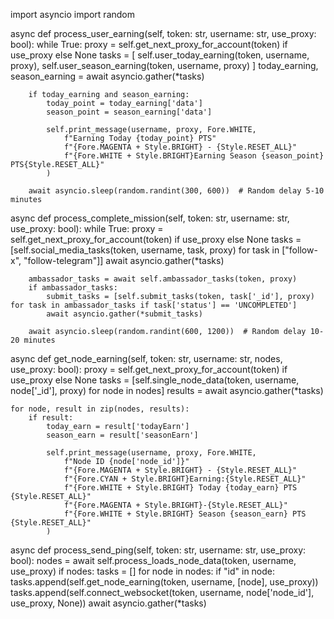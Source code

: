 import asyncio
import random

async def process_user_earning(self, token: str, username: str, use_proxy: bool):
    while True:
        proxy = self.get_next_proxy_for_account(token) if use_proxy else None
        tasks = [
            self.user_today_earning(token, username, proxy),
            self.user_season_earning(token, username, proxy)
        ]
        today_earning, season_earning = await asyncio.gather(*tasks)
        
        if today_earning and season_earning:
            today_point = today_earning['data']
            season_point = season_earning['data']
            
            self.print_message(username, proxy, Fore.WHITE, 
                f"Earning Today {today_point} PTS"
                f"{Fore.MAGENTA + Style.BRIGHT} - {Style.RESET_ALL}"
                f"{Fore.WHITE + Style.BRIGHT}Earning Season {season_point} PTS{Style.RESET_ALL}"
            )
        
        await asyncio.sleep(random.randint(300, 600))  # Random delay 5-10 minutes

async def process_complete_mission(self, token: str, username: str, use_proxy: bool):
    while True:
        proxy = self.get_next_proxy_for_account(token) if use_proxy else None
        tasks = [self.social_media_tasks(token, username, task, proxy) for task in ["follow-x", "follow-telegram"]]
        await asyncio.gather(*tasks)
        
        ambassador_tasks = await self.ambassador_tasks(token, proxy)
        if ambassador_tasks:
            submit_tasks = [self.submit_tasks(token, task['_id'], proxy) for task in ambassador_tasks if task['status'] == 'UNCOMPLETED']
            await asyncio.gather(*submit_tasks)
        
        await asyncio.sleep(random.randint(600, 1200))  # Random delay 10-20 minutes

async def get_node_earning(self, token: str, username: str, nodes, use_proxy: bool):
    proxy = self.get_next_proxy_for_account(token) if use_proxy else None
    tasks = [self.single_node_data(token, username, node['_id'], proxy) for node in nodes]
    results = await asyncio.gather(*tasks)
    
    for node, result in zip(nodes, results):
        if result:
            today_earn = result['todayEarn']
            season_earn = result['seasonEarn']
            
            self.print_message(username, proxy, Fore.WHITE, 
                f"Node ID {node['node_id']}"
                f"{Fore.MAGENTA + Style.BRIGHT} - {Style.RESET_ALL}"
                f"{Fore.CYAN + Style.BRIGHT}Earning:{Style.RESET_ALL}"
                f"{Fore.WHITE + Style.BRIGHT} Today {today_earn} PTS {Style.RESET_ALL}"
                f"{Fore.MAGENTA + Style.BRIGHT}-{Style.RESET_ALL}"
                f"{Fore.WHITE + Style.BRIGHT} Season {season_earn} PTS {Style.RESET_ALL}"
            )

async def process_send_ping(self, token: str, username: str, use_proxy: bool):
    nodes = await self.process_loads_node_data(token, username, use_proxy)
    if nodes:
        tasks = []
        for node in nodes:
            if "id" in node:
                tasks.append(self.get_node_earning(token, username, [node], use_proxy))
            tasks.append(self.connect_websocket(token, username, node['node_id'], use_proxy, None))
        await asyncio.gather(*tasks)
